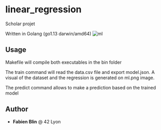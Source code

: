 # linear_regression
Scholar projet

Written in Golang (go1.13 darwin/amd64)
![ml](https://github.com/keschnir/linear_regression/blob/master/ml.png)

## Usage
Makefile will compile both executables in the bin folder

The train command will read the data.csv file and export model.json. A visual of the dataset and the regression is generated on ml.png image.

The predict command allows to make a prediction based on the trained model

## Author

* **Fabien Blin** @ 42 Lyon
